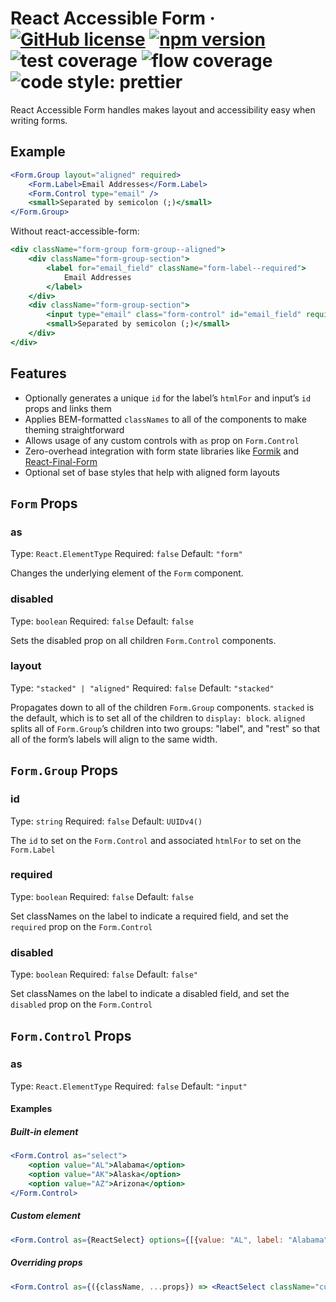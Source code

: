 # React Accessible Form &middot; [![GitHub license](https://img.shields.io/badge/license-MIT-blue.svg?style=flat-square)](https://github.com/erictooth/react-accessible-form/blob/master/LICENSE) [![npm version](https://img.shields.io/npm/v/react-accessible-form.svg?style=flat-square)](https://www.npmjs.com/package/react-accessible-form) ![test coverage](https://img.shields.io/badge/coverage-100%25-brightgreen.svg?style=flat-square) ![flow coverage](https://img.shields.io/badge/flow--coverage-100%25-brightgreen.svg?style=flat-square) ![code style: prettier](https://img.shields.io/badge/code_style-prettier-ff69b4.svg?style=flat-square)

React Accessible Form handles makes layout and accessibility easy when writing forms.

## Example

```jsx
<Form.Group layout="aligned" required>
    <Form.Label>Email Addresses</Form.Label>
    <Form.Control type="email" />
    <small>Separated by semicolon (;)</small>
</Form.Group>
```

Without react-accessible-form:

```jsx
<div className="form-group form-group--aligned">
    <div className="form-group-section">
        <label for="email_field" className="form-label--required">
            Email Addresses
        </label>
    </div>
    <div className="form-group-section">
        <input type="email" class="form-control" id="email_field" required />
        <small>Separated by semicolon (;)</small>
    </div>
</div>
```

## Features

-   Optionally generates a unique `id` for the label’s `htmlFor` and input’s `id` props and links them
-   Applies BEM-formatted `classNames` to all of the components to make theming straightforward
-   Allows usage of any custom controls with `as` prop on `Form.Control`
-   Zero-overhead integration with form state libraries like [Formik](https://github.com/jaredpalmer/formik) and [React-Final-Form](https://github.com/final-form/react-final-form)
-   Optional set of base styles that help with aligned form layouts

## `Form` Props

### as
Type: `React.ElementType`
Required: `false`
Default: `"form"`

Changes the underlying element of the `Form` component.

### disabled
Type: `boolean`
Required: `false`
Default: `false`

Sets the disabled prop on all children `Form.Control` components.

### layout
Type: `"stacked" | "aligned"`
Required: `false`
Default: `"stacked"`

Propagates down to all of the children `Form.Group` components. `stacked` is the default, which is to set all of the children to `display: block`. `aligned` splits all of `Form.Group`’s children into two groups: "label", and "rest" so that all of the form’s labels will align to the same width.

## `Form.Group` Props

### id
Type: `string`
Required: `false`
Default: `UUIDv4()`

The `id` to set on the `Form.Control` and associated `htmlFor` to set on the `Form.Label`

### required
Type: `boolean`
Required: `false`
Default: `false`

Set classNames on the label to indicate a required field, and set the `required` prop on the `Form.Control`

### disabled
Type: `boolean`
Required: `false`
Default: `false"`

Set classNames on the label to indicate a disabled field, and set the `disabled` prop on the `Form.Control`

## `Form.Control` Props

### as
Type: `React.ElementType`
Required: `false`
Default: `"input"`

#### Examples

##### Built-in element

```jsx
<Form.Control as="select">
    <option value="AL">Alabama</option>
    <option value="AK">Alaska</option>
    <option value="AZ">Arizona</option>
</Form.Control>
```

##### Custom element

```jsx
<Form.Control as={ReactSelect} options={[{value: "AL", label: "Alabama"}]} />
```

##### Overriding props

```jsx
<Form.Control as={({className, ...props}) => <ReactSelect className="custom" {...props} />} />
```
